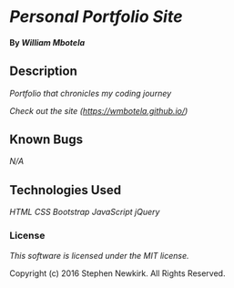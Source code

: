 # _Personal Portfolio Site_

#### By _**William Mbotela**_

## Description

_Portfolio that chronicles my coding journey_

_Check out the site  (https://wmbotela.github.io/)_


## Known Bugs

_N/A_

## Technologies Used

_HTML_
_CSS_
_Bootstrap_
_JavaScript_
_jQuery_

### License

_This software is licensed under the MIT license._

Copyright (c) 2016 Stephen Newkirk. All Rights Reserved.
